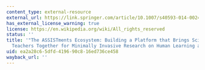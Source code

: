 ```yaml
---
content_type: external-resource
external_url: https://link.springer.com/article/10.1007/s40593-014-0024-x
has_external_license_warning: true
license: https://en.wikipedia.org/wiki/All_rights_reserved
status: ''
title: '"The ASSISTments Ecosystem: Building a Platform that Brings Scientists and
  Teachers Together for Minimally Invasive Research on Human Learning and Teaching."'
uid: ea2a28c6-5dfd-4196-90c8-16ed736ce458
wayback_url: ''
---
```

